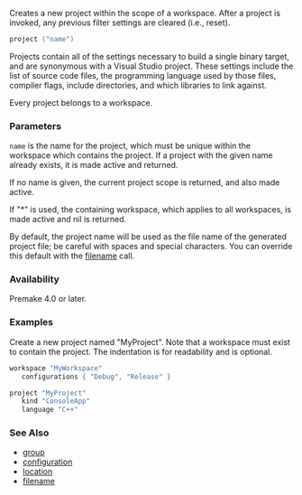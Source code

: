 Creates a new project within the scope of a workspace.  After a project is invoked, any previous filter settings are cleared (i.e., reset).

```lua
project ("name")
```

Projects contain all of the settings necessary to build a single binary target, and are synonymous with a Visual Studio project. These settings include the list of source code files, the programming language used by those files, compiler flags, include directories, and which libraries to link against.

Every project belongs to a workspace.

### Parameters ###

`name` is the name for the project, which must be unique within the workspace which contains the project. If a project with the given name already exists, it is made active and returned.

If no name is given, the current project scope is returned, and also made active.

If "\*" is used, the containing workspace, which applies to all workspaces, is made active and nil is returned.

By default, the project name will be used as the file name of the generated project file; be careful with spaces and special characters. You can override this default with the [filename](filename.md) call.

### Availability ###

Premake 4.0 or later.

### Examples ###

Create a new project named "MyProject". Note that a workspace must exist to contain the project. The indentation is for readability and is optional.

```lua
workspace "MyWorkspace"
   configurations { "Debug", "Release" }

project "MyProject"
   kind "ConsoleApp"
   language "C++"
```

### See Also ###

* [group](group.md)
* [configuration](configuration.md)
* [location](location.md)
* [filename](filename.md)